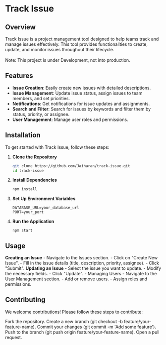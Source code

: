 # Track Issue

## Overview

Track Issue is a project management tool designed to help teams track and manage issues effectively. This tool provides functionalities to create, update, and monitor issues throughout their lifecycle.</br>
</br>
Note: This project is under Development, not into production.

## Features

- **Issue Creation**: Easily create new issues with detailed descriptions.
- **Issue Management**: Update issue status, assign issues to team members, and set priorities.
- **Notifications**: Get notifications for issue updates and assignments.
- **Search and Filter**: Search for issues by keywords and filter them by status, priority, or assignee.
- **User Management**: Manage user roles and permissions.

## Installation

To get started with Track Issue, follow these steps:

1. **Clone the Repository**
   ```bash
   git clone https://github.com/Jaiharan/track-issue.git
   cd track-issue
   ```
2. **Install Dependencies**
   ```bash
   npm install
   ```
3. **Set Up Environment Variables**
   ```
   DATABASE_URL=your_database_url
   PORT=your_port
   ```
4. **Run the Application**
   ```
   npm start
   ```
## Usage
  **Creating an Issue**
    - Navigate to the Issues section.
    - Click on "Create New Issue".
    - Fill in the issue details (title, description, priority, assignee).
    - Click "Submit".
  **Updating an Issue**
    - Select the issue you want to update.
    - Modify the necessary fields.
    - Click "Update".
    - Managing Users
    - Navigate to the User Management section.
    - Add or remove users.
    - Assign roles and permissions.
## Contributing
  We welcome contributions! Please follow these steps to contribute:

Fork the repository.
Create a new branch (git checkout -b feature/your-feature-name).
Commit your changes (git commit -m 'Add some feature').
Push to the branch (git push origin feature/your-feature-name).
Open a pull request.

